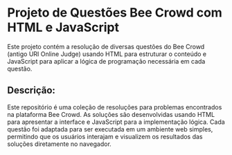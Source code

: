 <h1>Projeto de Questões Bee Crowd com HTML e JavaScript</h1>

<p>Este projeto contém a resolução de diversas questões do Bee Crowd (antigo URI Online Judge) usando HTML para estruturar o conteúdo e JavaScript para aplicar a lógica de programação necessária em cada questão.</p>

<h2>Descrição:</h2>

<p>Este repositório é uma coleção de resoluções para problemas encontrados na plataforma Bee Crowd. As soluções são desenvolvidas usando HTML para apresentar a interface e JavaScript para a implementação lógica. Cada questão foi adaptada para ser executada em um ambiente web simples, permitindo que os usuários interajam e visualizem os resultados das soluções diretamente no navegador.</p>